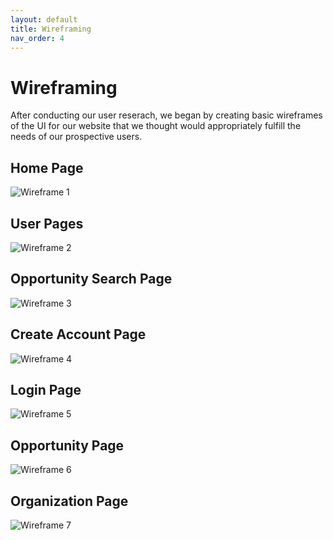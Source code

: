 ```yaml
---
layout: default
title: Wireframing
nav_order: 4
---
```


# Wireframing

After conducting our user reserach, we began by creating 
basic wireframes of the UI for our website that we thought 
would appropriately fulfill the needs of our prospective 
users.

## Home Page
![Wireframe 1](https://user-images.githubusercontent.com/6775270/169416626-0cbc4822-cd12-4efe-aec7-a02990742881.jpg)

## User Pages
![Wireframe 2](https://user-images.githubusercontent.com/6775270/169416700-20e24682-09e9-479c-9dde-99a5448178be.jpg)

## Opportunity Search Page
![Wireframe 3](https://user-images.githubusercontent.com/6775270/169416726-c2cc75fe-2a60-4d1c-b0cd-9091a6e3416b.jpg)

## Create Account Page
![Wireframe 4](https://user-images.githubusercontent.com/6775270/169416738-65da163b-65e9-4436-9f13-1c97d2af2c85.jpg)

## Login Page
![Wireframe 5](https://user-images.githubusercontent.com/6775270/169416749-b5577d0c-2f7e-4b48-ad1c-b4504c79b3e8.jpg)

## Opportunity Page
![Wireframe 6](https://user-images.githubusercontent.com/6775270/169416767-a63c0b41-2c58-441b-ae2f-e0724843044c.jpg)

## Organization Page
![Wireframe 7](https://user-images.githubusercontent.com/6775270/169416774-ec310b54-c355-4055-99be-ed54a8bcdaf8.jpg)
